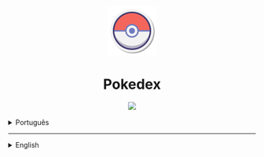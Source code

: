 <p align="center">
   <img src="./images/git/pokeball_logo.png"/>
</p>

<h1 align="center">Pokedex</h1>

<p align="center">
   <img src="http://img.shields.io/static/v1?label=STATUS&message=EM%20DESENVOLVIMENTO&color=RED&style=for-the-badge"/>
</p>
<div>

<details><summary>Português</summary>

## Tópicos

- [Descrição do projeto](#descrição-do-projeto)

- [Funcionalidades](#funcionalidades)

- [Aplicação](#aplicação)

- [Ferramentas utilizadas](#ferramentas-utilizadas)

- [Abrir e rodar o projeto](#abrir-e-rodar-o-projeto)

- [Desenvolvedor](#desenvolvedor)

## Descrição do projeto

  <p align="justify">

  </p>

## Funcionalidades

:heavy_check_mark: `Funcionalidade 1:` Busca Pokemon por Número ou Nome.

:heavy_check_mark: `Funcionalidade 2:` Mostra seu Tipo, Habilidades, Movimentos e Atributos Base.

## Aplicação

  <div align="center">

  </div>

###

## Ferramentas utilizadas

### IDE

<a href="https://code.visualstudio.com" target="_blank"> <img src="./images/git/vscode_logo.png" alt="Visual Studio code"></a>

### Linguagens

<a href="https://www.w3.org/html/" target="_blank"> <img src="./images/git/html_logo.png" alt="Html"></a>
<a href="https://www.w3.org/Style/CSS/" target="_blank"> <img src="./images/git/css_logo.png" alt="Css"></a>
<a href="https://www.javascript.com" target="_blank"> <img src="./images/git/javascript_logo.png" alt="JavaScript"></a>

### API

<a href="https://pokeapi.co" target="_blank"> <img src="./images/git/pokeapi_logo.png" alt="PokéAPI"></a>

## Abrir e rodar o projeto

Para rodar o projeto pode-se usar `Visual Studio code`.

Se foi feito fork:

- Aperte em `Clone Git Repository...` no seu VS code
- Faça Login ou Selecione seu git logado
- Escolha este repositório
- Baixe LiveServer
- Então rode o projeto

Se baixou o projeto:

- Escolha `Open Folder...` no seu VS code
- Então escolha a pasta onde foi baixado o projeto
- Baixe LiveServer
- Então rode o projeto

## Desenvolvedor

  <a href="https://github.com/Thomas-Teo/Pokedex/graphs/contributors">
    <img src="https://contrib.rocks/image?repo=Thomas-Teo/Pokedex" />
  </a>
</details>

<hr>

<details><summary>English</summary>

## Topic

- [Project description](#project-description)

- [Functionality](#functionality)

- [Aplication](#aplication)

- [Tools used](#Tools-used)

- [Run the project](#run-the-project)

- [Developer](#developer)

## Project description

<p align="justify">

</p>

## Functionality

:heavy_check_mark: `Funcionalidade 1:` Busca Pokemon por Número ou Nome.

:heavy_check_mark: `Funcionalidade 2:` Mostra seu Tipo, Habilidades, Movimentos e Atributos Base.

## Aplication

<div align="center">

  </div>

###

## Tools used

### IDE

<a href="https://code.visualstudio.com" target="_blank"> <img src="./images/git/vscode_logo.png" alt="Visual Studio code"></a>

### Languages

<a href="https://www.w3.org/html/" target="_blank"> <img src="./images/git/html_logo.png" alt="Html"></a>
<a href="https://www.w3.org/Style/CSS/" target="_blank"> <img src="./images/git/css_logo.png" alt="Css"></a>
<a href="https://www.javascript.com" target="_blank"> <img src="./images/git/javascript_logo.png" alt="JavaScript"></a>

### API

<a href="https://pokeapi.co" target="_blank"> <img src="./images/git/pokeapi_logo.png" alt="PokéAPI"></a>

## Run the project

Para rodar o projeto pode-se usar `Visual Studio code`.

Se foi feito fork:

- Aperte em `Clone Git Repository...` no seu VS code
- Faça Login ou Selecione seu git logado
- Escolha este repositório
- Baixe LiveServer
- Então rode o projeto

Se baixou o projeto:

- Escolha `Open Folder...` no seu VS code
- Então escolha a pasta onde foi baixado o projeto
- Baixe LiveServer
- Então rode o projeto

## Developer

<a href="https://github.com/Thomas-Teo/Pokedex/graphs/contributors">
  <img src="https://contrib.rocks/image?repo=Thomas-Teo/Pokedex" />
</a>
</details>
